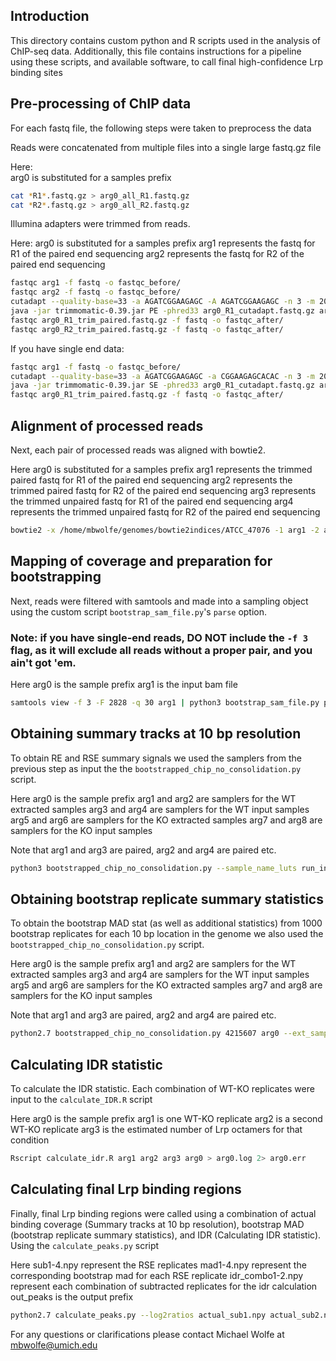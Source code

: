 ## Introduction ##
This directory contains custom python and R scripts used in the analysis of
ChIP-seq data. Additionally, this file contains instructions for a pipeline
using these scripts, and available software,  to call final high-confidence Lrp
binding sites

## Pre-processing of ChIP data ##
For each fastq file, the following steps were taken to preprocess the data

Reads were concatenated from multiple files into a single large fastq.gz file

Here:  
arg0 is substituted for a samples prefix

```bash
cat *R1*.fastq.gz > arg0_all_R1.fastq.gz
cat *R2*.fastq.gz > arg0_all_R2.fastq.gz
```

Illumina adapters were trimmed from reads.

Here:
arg0 is substituted for a samples prefix
arg1 represents the fastq for R1 of the paired end sequencing
arg2 represents the fastq for R2 of the paired end sequencing

```bash
fastqc arg1 -f fastq -o fastqc_before/
fastqc arg2 -f fastq -o fastqc_before/
cutadapt --quality-base=33 -a AGATCGGAAGAGC -A AGATCGGAAGAGC -n 3 -m 20 --mask-adapter --match-read-wildcards -o arg0_R1_cutadapt.fastq.gz -p arg0_R2_cutadapt.fastq.gz arg1 arg2 > arg0_cutadapt.log 2> arg0_cutadapt.err
java -jar trimmomatic-0.39.jar PE -phred33 arg0_R1_cutadapt.fastq.gz arg0_R2_cutadapt.fastq.gz arg0_R1_trim_paired.fastq.gz arg0_R1_trim_unpaired.fastq.gz arg0_R2_trim_paired.fastq.gz arg0_R2_trim_unpaired.fastq.gz TRAILING:3 SLIDINGWINDOW:4:15 MINLEN:20 > arg0_trim.log 2> arg0_trim.err
fastqc arg0_R1_trim_paired.fastq.gz -f fastq -o fastqc_after/
fastqc arg0_R2_trim_paired.fastq.gz -f fastq -o fastqc_after/
```

If you have single end data:

```bash
fastqc arg1 -f fastq -o fastqc_before/
cutadapt --quality-base=33 -a AGATCGGAAGAGC -a CGGAAGAGCACAC -n 3 -m 20 --mask-adapter --match-read-wildcards -o arg0_R1_cutadapt.fastq.gz arg1 > arg0_cutadapt.log 2> arg0_cutadapt.err
java -jar trimmomatic-0.39.jar SE -phred33 arg0_R1_cutadapt.fastq.gz arg0_R1_trim_unpaired.fastq.gz TRAILING:3 SLIDINGWINDOW:4:15 MINLEN:20 > arg0_trim.log 2> arg0_trim.err
fastqc arg0_R1_trim_paired.fastq.gz -f fastq -o fastqc_after/
```

## Alignment of processed reads ##
Next, each pair of processed reads was aligned with bowtie2.

Here
arg0 is substituted for a samples prefix
arg1 represents the trimmed paired fastq for R1 of the paired end sequencing
arg2 represents the trimmed paired fastq for R2 of the paired end sequencing
arg3 represents the trimmed unpaired fastq for R1 of the paired end sequencing
arg4 represents the trimmed unpaired fastq for R2 of the paired end sequencing

```bash
bowtie2 -x /home/mbwolfe/genomes/bowtie2indices/ATCC_47076 -1 arg1 -2 arg2 -U arg3,arg4 -X 2000 -q --end-to-end --very-sensitive -p 5 --phred33 --dovetail 2> arg0_bow.log | samtools view -bSh - > arg0.bam
```

## Mapping of coverage and preparation for bootstrapping ##
Next, reads were filtered with samtools and made into a sampling object using
the custom script `bootstrap_sam_file.py`'s `parse` option.
### Note: if you have single-end reads, DO NOT include the `-f 3` flag, as it will exclude all reads without a proper pair, and you ain't got 'em.

Here
arg0 is the sample prefix
arg1 is the input bam file

```bash
samtools view -f 3 -F 2828 -q 30 arg1 | python3 bootstrap_sam_file.py parse - arg0.ob --paired 2> arg0_sampler.err
```

## Obtaining summary tracks at 10 bp resolution ##
To obtain RE and RSE summary signals we used the samplers from the previous step
as input the the `bootstrapped_chip_no_consolidation.py` script.

Here
arg0 is the sample prefix
arg1 and arg2 are samplers for the WT extracted samples
arg3 and arg4 are samplers for the WT input samples
arg5 and arg6 are samplers for the KO extracted samples
arg7 and arg8 are samplers for the KO input samples

Note that arg1 and arg3 are paired, arg2 and arg4 are paired etc.

```bash
python3 bootstrapped_chip_no_consolidation.py --sample_name_luts run_info --genome_size 4215607 --out_prefix arg0 --ChIP_samps arg1 arg2 --inp_samps arg3 arg4 --ChIP_conts arg5 arg6 --inp_conts arg7 arg8 --num_replicates 1 --identity -s 1234 -p 8 --save_summaries 0.05 --resolution 10 2> arg0.log
```

## Obtaining bootstrap replicate summary statistics ##
To obtain the bootstrap MAD stat (as well as additional statistics) from 1000
bootstrap replicates for each 10 bp location in the genome we also used the
`bootstrapped_chip_no_consolidation.py` script.

Here
arg0 is the sample prefix
arg1 and arg2 are samplers for the WT extracted samples
arg3 and arg4 are samplers for the WT input samples
arg5 and arg6 are samplers for the KO extracted samples
arg7 and arg8 are samplers for the KO input samples

Note that arg1 and arg3 are paired, arg2 and arg4 are paired etc.

```bash
python2.7 bootstrapped_chip_no_consolidation.py 4215607 arg0 --ext_samps arg1 arg2 --inp_samps arg3 arg4 --ext_conts arg5 arg6 --inp_conts arg7 arg8 --num_replicates 1000 -s 1234 -p 8 --save_summaries 0.05 --resolution 10 2> arg0_1000_bootstrap.log
```

## Calculating IDR statistic ##
To calculate the IDR statistic. Each combination of WT-KO replicates were input
to the `calculate_IDR.R` script

Here
arg0 is the sample prefix
arg1 is one WT-KO replicate
arg2 is a second WT-KO replicate
arg3 is the estimated number of Lrp octamers for that condition

```bash
Rscript calculate_idr.R arg1 arg2 arg3 arg0 > arg0.log 2> arg0.err
```

## Calculating final Lrp binding regions ##
Finally, final Lrp binding regions were called using a combination of actual
binding coverage (Summary tracks at 10 bp resolution), bootstrap MAD (bootstrap
replicate summary statistics), and IDR (Calculating IDR statistic). Using the
`calculate_peaks.py` script

Here
sub1-4.npy represent the RSE replicates
mad1-4.npy represent the corresponding bootstrap mad for each RSE replicate
idr_combo1-2.npy represent each combination of subtracted replicates for the idr
                 calculation
out_peaks is the output prefix

```bash
python2.7 calculate_peaks.py --log2ratios actual_sub1.npy actual_sub2.npy actual_sub3.npy actual_sub4.npy --mad mad_sub1.npy mad_sub2.npy mad_sub3.npy mad_sub4.npy --idr idr_combo1.npy idr_combo2.npy --resolution 10 --bins 3 --outpre out_peaks --idralpha 0.01 --bioalpha 0.001 --techalpha 0.001
```

For any questions or clarifications please contact Michael Wolfe at
mbwolfe@umich.edu
